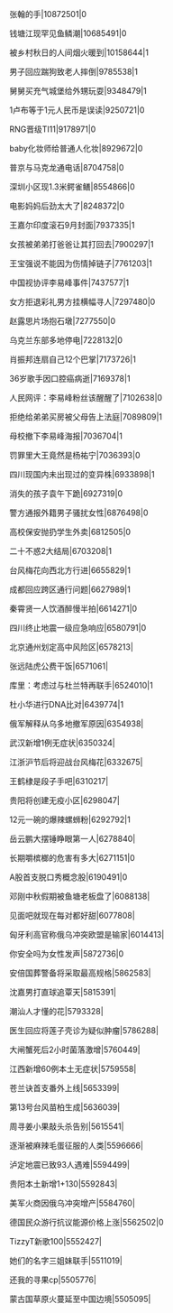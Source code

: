 张翰的手|10872501|0

钱塘江现罕见鱼鳞潮|10685491|0

被乡村秋日的人间烟火暖到|10158644|1

男子回应踹狗致老人摔倒|9785538|1

舅舅买充气城堡给外甥玩耍|9348479|1

1卢布等于1元人民币是误读|9250721|0

RNG晋级TI11|9178971|0

baby化妆师给普通人化妆|8929672|0

普京与马克龙通电话|8704758|0

深圳小区现1.3米鳄雀鳝|8554866|0

电影妈妈后劲太大了|8248372|0

王嘉尔印度滚石9月封面|7937335|1

女孩被弟弟打爸爸让其打回去|7900297|1

王宝强说不能因为伤情掉链子|7761203|1

中国视协评李易峰事件|7437577|1

女方拒退彩礼男方挂横幅寻人|7297480|0

赵露思片场抱石墩|7277550|0

乌克兰东部多地停电|7228132|0

肖振邦连扇自己12个巴掌|7173726|1

36岁歌手因口腔癌病逝|7169378|1

人民网评：李易峰粉丝该醒醒了|7102638|0

拒绝给弟弟买房被父母告上法庭|7089809|1

母校撤下李易峰海报|7036704|1

罚罪里大王竟然是杨祐宁|7036393|0

四川现国内未出现过的变异株|6933898|1

消失的孩子袁午下跪|6927319|0

警方通报外籍男子骚扰女性|6876498|0

高校保安抛扔学生外卖|6812505|0

二十不惑2大结局|6703208|1

台风梅花向西北方行进|6655829|1

成都回应跨区通行问题|6627989|1

秦霄贤一人饮酒醉慢半拍|6614271|0

四川终止地震一级应急响应|6580791|0

北京通州划定高中风险区|6578213|

张远陆虎公费干饭|6571061|

库里：考虑过与杜兰特再联手|6524010|1

杜小华进行DNA比对|6439774|1

俄军解释从乌多地撤军原因|6354938|

武汉新增1例无症状|6350324|

江浙沪节后将迎战台风梅花|6332675|

王鹤棣是段子手吧|6310217|

贵阳将创建无疫小区|6298047|

12元一碗的爆辣螺蛳粉|6292792|1

岳云鹏大摆锤睁眼第一人|6278840|

长期嚼槟榔的危害有多大|6271151|0

A股首支脱口秀概念股|6190491|0

邓刚中秋假期被鱼塘老板盘了|6088138|

见面吧就现在每对都好甜|6077808|

匈牙利高官称俄乌冲突欧盟是输家|6014413|

你安全吗为女性发声|5872736|0

安倍国葬警备将采取最高规格|5862583|

沈嘉男打直球追覃天|5815391|

潮汕人才懂的花|5793328|

医生回应将莲子壳诊为疑似肿瘤|5786288|

大闸蟹死后2小时菌落激增|5760449|

江西新增60例本土无症状|5759558|

苍兰诀首支番外上线|5653399|

第13号台风苗柏生成|5636039|

周寻姜小果敲头杀告别|5615541|

逐渐被麻辣毛蛋征服的人类|5596666|

泸定地震已致93人遇难|5594499|

贵阳本土新增1+130|5592843|

美军火商因俄乌冲突增产|5584760|

德国民众游行抗议能源价格上涨|5562502|0

TizzyT新歌100|5552427|

她们的名字三姐妹联手|5511019|

还我的寻果cp|5505776|

蒙古国草原火蔓延至中国边境|5505095|

